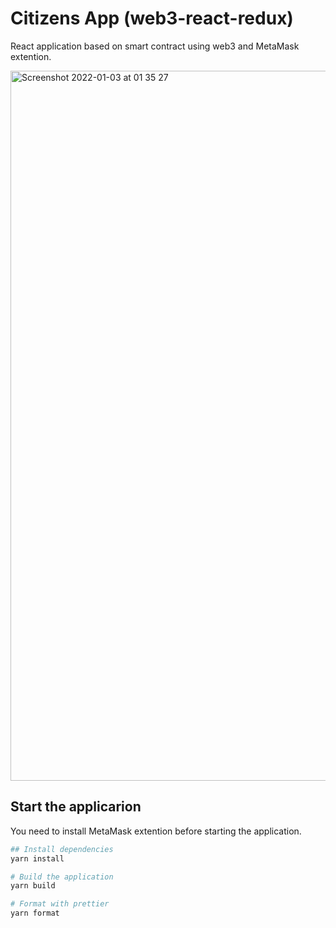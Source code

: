 # Citizens App (web3-react-redux)
React application based on smart contract using web3 and MetaMask extention.

<img width="1136" alt="Screenshot 2022-01-03 at 01 35 27" src="https://user-images.githubusercontent.com/14291833/147892382-c1675e77-c5b1-4fd4-bfdc-d252151adc6c.png">

## Start the applicarion
You need to install MetaMask extention before starting the application.

```sh
## Install dependencies
yarn install

# Build the application
yarn build

# Format with prettier
yarn format
```
